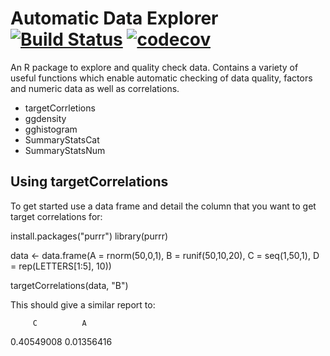 # Automatic Data Explorer  [![Build Status](https://travis-ci.org/elastacloud/automatic-data-explorer.svg?branch=master)](https://travis-ci.org/elastacloud/automatic-data-explorer)  [![codecov](https://codecov.io/gh/elastacloud/automatic-data-explorer/branch/master/graph/badge.svg)](https://codecov.io/gh/elastacloud/automatic-data-explorer)

An R package to explore and quality check data. Contains a variety of useful functions which enable automatic checking of data quality, factors and numeric data as well as correlations.

- targetCorrletions 
- ggdensity
- gghistogram
- SummaryStatsCat
- SummaryStatsNum

## Using targetCorrelations

To get started use a data frame and detail the column that you want to get target correlations for:

  install.packages("purrr")
  library(purrr)

  data <- data.frame(A = rnorm(50,0,1),
                       B = runif(50,10,20),
                       C = seq(1,50,1),
                       D = rep(LETTERS[1:5], 10))

  targetCorrelations(data, "B")

This should give a similar report to:

         C          A 
  0.40549008 0.01356416 




